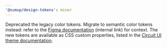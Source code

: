 ```yaml
---
'@sumup/design-tokens': minor
---
```


Deprecated the legacy color tokens. Migrate to semantic color tokens instead: refer to the [Figma documentation](https://www.figma.com/file/OgPQeoNZ2QoY7hZvy0ybk2/%F0%9F%8C%88-COLOR-TOKENS?node-id=913%3A3903&t=b9BsTOJnzKDomZ9E-4) (internal link) for context. The new tokens are available as CSS custom properties, listed in the [Circuit UI theme documentation](https://circuit.sumup.com/?path=/docs/features-theme--docs).
